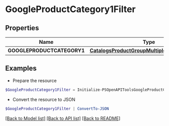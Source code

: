 # GoogleProductCategory1Filter
## Properties

Name | Type | Description | Notes
------------ | ------------- | ------------- | -------------
**GOOGLEPRODUCTCATEGORY1** | [**CatalogsProductGroupMultipleStringListCriteria**](.md) |  | 

## Examples

- Prepare the resource
```powershell
$GoogleProductCategory1Filter = Initialize-PSOpenAPIToolsGoogleProductCategory1Filter  -GOOGLEPRODUCTCATEGORY1 null
```

- Convert the resource to JSON
```powershell
$GoogleProductCategory1Filter | ConvertTo-JSON
```

[[Back to Model list]](../README.md#documentation-for-models) [[Back to API list]](../README.md#documentation-for-api-endpoints) [[Back to README]](../README.md)

